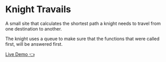 # Knight Travails

A small site that calculates the shortest path a knight needs to travel from one destination to another. 

The knight uses a queue to make sure that the functions that were called first, will be answered first. 

[Live Demo :point_left:](https://dependability.github.com/knight-travails)